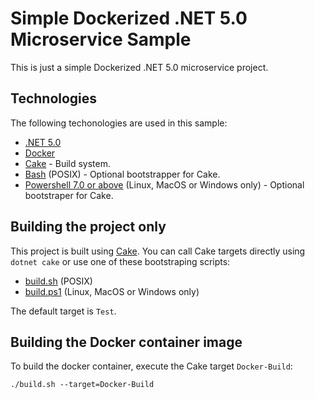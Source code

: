 # Simple Dockerized .NET 5.0 Microservice Sample

This is just a simple Dockerized .NET 5.0 microservice project.

## Technologies

The following techonologies are used in this sample:

* [.NET 5.0](https://docs.microsoft.com/en-us/dotnet/)
* [Docker](https://www.docker.com/)
* [Cake](https://cakebuild.net) - Build system.
* [Bash](https://www.gnu.org/software/bash/) (POSIX) - Optional bootstrapper
  for Cake.
* [Powershell 7.0 or above](https://docs.microsoft.com/en-us/powershell/)
  (Linux, MacOS or Windows only) - Optional bootstraper for Cake.

## Building the project only

This project is built using [Cake](https://cakebuild.net). You can call
Cake targets directly using `dotnet cake` or use one of these bootstraping scripts:

* [build.sh](./build.sh) (POSIX)
* [build.ps1](,/build.ps1) (Linux, MacOS or Windows only)

The default target is `Test`.

## Building the Docker container image

To build the docker container, execute the Cake target `Docker-Build`:

    ./build.sh --target=Docker-Build
